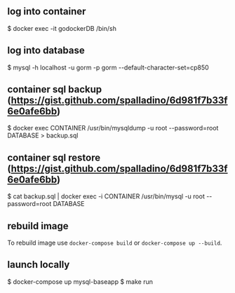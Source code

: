 ## log into container
$ docker exec -it godockerDB /bin/sh

## log into database
$ mysql -h localhost -u gorm -p gorm --default-character-set=cp850

## container sql backup (https://gist.github.com/spalladino/6d981f7b33f6e0afe6bb)
$ docker exec CONTAINER /usr/bin/mysqldump -u root --password=root DATABASE > backup.sql

## container sql restore (https://gist.github.com/spalladino/6d981f7b33f6e0afe6bb)
$ cat backup.sql | docker exec -i CONTAINER /usr/bin/mysql -u root --password=root DATABASE

## rebuild image
To rebuild image use `docker-compose build` or `docker-compose up --build`.

## launch locally
$ docker-compose up mysql-baseapp
$ make run

